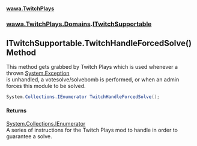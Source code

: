 #### [wawa.TwitchPlays](index.md 'index')
### [wawa.TwitchPlays.Domains](wawa.TwitchPlays.Domains.md 'wawa.TwitchPlays.Domains').[ITwitchSupportable](ITwitchSupportable.md 'wawa.TwitchPlays.Domains.ITwitchSupportable')

## ITwitchSupportable.TwitchHandleForcedSolve() Method

This method gets grabbed by Twitch Plays which is used whenever a thrown [System.Exception](https://docs.microsoft.com/en-us/dotnet/api/System.Exception 'System.Exception')  
is unhandled, a votesolve/solvebomb is performed, or when an admin forces this module to be solved.

```csharp
System.Collections.IEnumerator TwitchHandleForcedSolve();
```

#### Returns
[System.Collections.IEnumerator](https://docs.microsoft.com/en-us/dotnet/api/System.Collections.IEnumerator 'System.Collections.IEnumerator')  
A series of instructions for the Twitch Plays mod to handle in order to guarantee a solve.